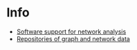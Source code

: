 # Info

- [Software support for network analysis](sw.md)
- [Repositories of graph and network data](rep.md)
